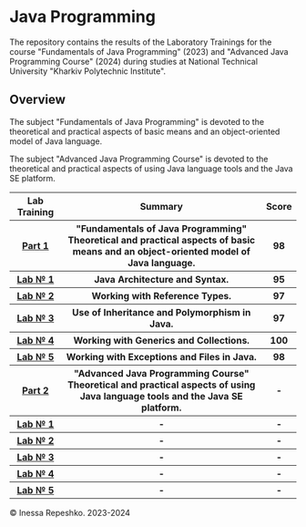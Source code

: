 # Java Programming
The repository contains the results of the Laboratory Trainings for the course "Fundamentals of Java Programming" (2023) and "Advanced Java Programming Course" (2024) during studies at National Technical University  "Kharkiv Polytechnic Institute".

## Overview
The subject "Fundamentals of Java Programming" is devoted to the theoretical and practical aspects of basic means and an object-oriented model of Java language.

The subject "Advanced Java Programming Course" is devoted to the theoretical and practical aspects of using Java language tools and the Java SE platform.

<body>
    <table width="100%" border="0" cellpadding="1" align="center">  
        <tr>
            <th>Lab Training</th>
            <th>Summary</th>
            <th>Score</th>
        </tr>
        <tr>
            <th><a href="https://github.com/InessaRepeshko/java-programming/tree/main/part-1-fundamentals-of-java-programming" target="_blank">Part 1</a></th>
            <th>"Fundamentals of Java Programming"<br>Theoretical and practical aspects of basic means and an object-oriented model of Java language.</th>
            <th>98</th>
        </tr>
        <tr>
            <th><a href="https://github.com/InessaRepeshko/java-programming/tree/main/part-1-fundamentals-of-java-programming/lab1" target="_blank">Lab № 1</a></th>
            <th>Java Architecture and Syntax.</th>
            <th>95</th>
        </tr>
        <tr>
            <th><a href="https://github.com/InessaRepeshko/java-programming/tree/main/part-1-fundamentals-of-java-programming/lab2" target="_blank">Lab № 2</a></th>
            <th>Working with Reference Types.</th>
            <th>97</th>
        </tr>
        <tr>
            <th><a href="https://github.com/InessaRepeshko/java-programming/tree/main/part-1-fundamentals-of-java-programming/lab3" target="_blank">Lab № 3</a></th>
            <th>Use of Inheritance and Polymorphism in Java.</th>
            <th>97</th>
        </tr>
        <tr>
            <th><a href="https://github.com/InessaRepeshko/java-programming/tree/main/part-1-fundamentals-of-java-programming/lab4" target="_blank">Lab № 4</a></th>
            <th>Working with Generics and Collections.</th>
            <th>100</th>
        </tr>
        <tr>
            <th><a href="https://github.com/InessaRepeshko/java-programming/tree/main/part-1-fundamentals-of-java-programming/lab5" target="_blank">Lab № 5</a></th>
            <th>Working with Exceptions and Files in Java.</th>
            <th>98</th>
        </tr>
        <tr>
            <th><a href="https://github.com/InessaRepeshko/java-programming/tree/main/part-2-advanced-java-programming-course" target="_blank">Part 2</a></th>
            <th>"Advanced Java Programming Course"<br>Theoretical and practical aspects of using Java language tools and the Java SE platform.</th>
            <th>-</th>
        </tr>
        <tr>
            <th><a href="https://github.com/InessaRepeshko/java-programming/blob/main/part-2-advanced-java-programming-course/lab1" target="_blank">Lab № 1</a></th>
            <th>-</th>
            <th>-</th>
        </tr>
        <tr>
            <th><a href="https://github.com/InessaRepeshko/java-programming/blob/main/part-2-advanced-java-programming-course/lab2" target="_blank">Lab № 2</a></th>
            <th>-</th>
            <th>-</th>
        </tr>
        <tr>
            <th><a href="https://github.com/InessaRepeshko/java-programming/blob/main/part-2-advanced-java-programming-course/lab3" target="_blank">Lab № 3</a></th>
            <th>-</th>
            <th>-</th>
        </tr>
        <tr>
            <th><a href="https://github.com/InessaRepeshko/java-programming/blob/main/part-2-advanced-java-programming-course/lab4" target="_blank">Lab № 4</a></th>
            <th>-</th>
            <th>-</th>
        </tr>
        <tr>
            <th><a href="https://github.com/InessaRepeshko/java-programming/blob/main/part-2-advanced-java-programming-course/lab5" target="_blank">Lab № 5</a></th>
            <th>-</th>
            <th>-</th>
        </tr>
    </table>
</body>

© Inessa Repeshko. 2023-2024
